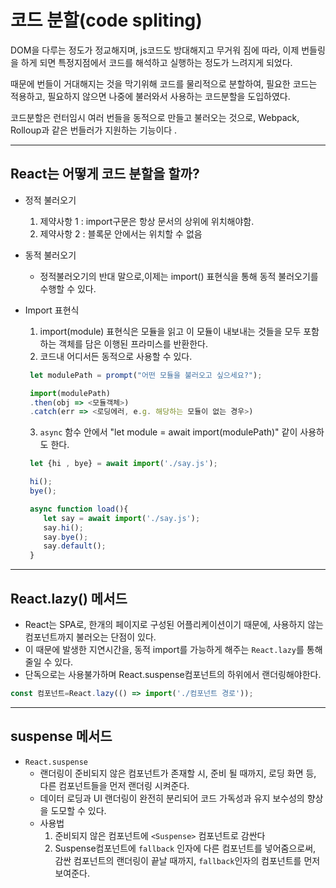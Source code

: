 <h1> 코드 분할(code spliting)</h1>
<p> DOM을 다루는 정도가 정교해지며, js코드도 방대해지고 무거워 짐에 따라, 이제 번들링을 하게 되면 특정지점에서 코드를 해석하고 실행하는 정도가 느려지게 되었다.</p>
		 
<p> 때문에 번들이 거대해지는 것을 막기위해 코드를 물리적으로 분할하여, 필요한 코드는 적용하고, 필요하지 않으면 나중에 불러와서 사용하는 코드분할을 도입하였다.</p>
		 
<p>코드분할은 런터임시 여러 번들을 동적으로 만들고 불러오는 것으로, Webpack, Rolloup과 같은 번들러가 지원하는 기능이다 .
</p>

---
		 
<h2>React는 어떻게 코드 분할을 할까?</h2>

- 정적 불러오기 
	1. 제약사항 1 : import구문은 항상 문서의 상위에 위치해야함.
	2. 제약사항 2 :  블록문 안에서는 위치할 수 없음
			 
-  동적 불러오기 
	- 정적불러오기의 반대 말으로,이제는 import() 표현식을 통해 동적 불러오기를 수행할 수 있다. 
			 
- Import 표현식 
	1. import(module) 표현식은 모듈을 읽고 이 모듈이 내보내는 것들을 모두 포함하는 객체를 담은 이행된 프라미스를 반환한다. 
	2. 코드내 어디서든 동적으로 사용할 수 있다.
	```javascript
	 let modulePath = prompt("어떤 모듈을 불러오고 싶으세요?");

	 import(modulePath)
	 .then(obj => <모듈객체>)
	 .catch(err => <로딩에러, e.g. 해당하는 모듈이 없는 경우>)
	``` 
	3.  `async` 함수 안에서 "let module = await import(modulePath)" 같이 사용하도 한다.
	```javascript 
	 let {hi , bye} = await import('./say.js');

	 hi();
	 bye();

	 async function load(){
		let say = await import('./say.js');
		say.hi();
		say.bye();
		say.default();
	 }
	```	 	
	
   
		 
---
		
<h2> React.lazy() 메서드 </h2>
 
- React는 SPA로, 한개의 페이지로 구성된 어플리케이션이기 때문에, 사용하지 않는 컴포넌트까지 불러오는 단점이 있다.
- 이 때문에 발생한 지연시간을, 동적 import를 가능하게 해주는 `React.lazy`를 통해 줄일 수 있다. 
- 단독으로는 사용불가하며 React.suspense컴포넌트의 하위에서 랜더링해야한다.
 
 ```javascript
const 컴포넌트=React.lazy(() => import('./컴포넌트 경로'));
```


---

<h2> suspense 메서드</h2>

- `React.suspense`
	- 랜더링이 준비되지 않은 컴포넌트가 존재할 시, 준비 될 때까지, 로딩 화면 등, 다른 컴포넌트들을 먼저 랜더링 시켜준다. 
	- 데이터 로딩과 UI 랜더링이 완전히 분리되어 코드 가독성과 유지 보수성의 향상을 도모할 수 있다.
	- 사용법
		1. 준비되지 않은 컴포넌트에 `<Suspense>` 컴포넌트로 감싼다
		2.  Suspense컴포넌트에 `fallback` 인자에 다른 컴포넌트를 넣어줌으로써, 감싼 컴포넌트의 랜더링이 끝날 때까지, `fallback`인자의 컴포넌트를 먼저 보여준다. 
